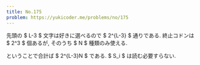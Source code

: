 ```yaml
---
title: No.175
problem: https://yukicoder.me/problems/no/175
---
```

先頭の $ L-3 $ 文字は好きに選べるので $ 2^{L-3} $ 通りである. 終止コドンは $ 2^3 $ 個あるが, そのうち $ N $ 種類のみ使える.

ということで合計ば $ 2^{L-3}N $ である. $ S_i $ は読む必要すらない.
